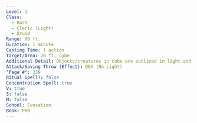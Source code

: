 ```yaml
---
Level: 1
Class:
  - Bard
  - Cleric (Light)
  - Druid
Range: 60 ft.
Duration: 1 minute
Casting Time: 1 action
Target/Area: 20 ft. cube
Additional Detail: Objects/creatures in cube are outlined in light and are attacked with advantage.
Attack/Saving Throw (Effect): DEX (No Light)
"Page #": 239
Ritual Spell?: false
Concentration Spell: true
V: true
S: false
M: false
School: Evocation
Book: PHB
---
```

